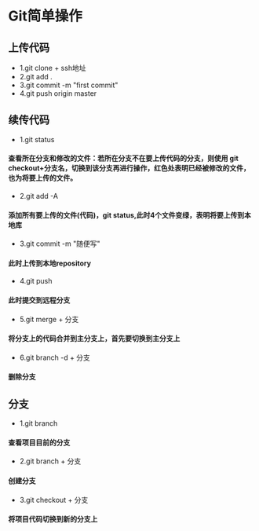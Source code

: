 # Git简单操作
## 上传代码
* 1.git clone + ssh地址
* 2.git add .
* 3.git commit -m "first commit"
* 4.git push origin master

## 续传代码
* 1.git status    
#### 查看所在分支和修改的文件：若所在分支不在要上传代码的分支，则使用 git checkout+分支名，切换到该分支再进行操作，红色处表明已经被修改的文件，也为将要上传的文件。
* 2.git add -A
#### 添加所有要上传的文件(代码)，git status,此时4个文件变绿，表明将要上传到本地库
* 3.git commit -m  "随便写"
####  此时上传到本地repository
* 4.git push
####  此时提交到远程分支
* 5.git merge + 分支
#### 将分支上的代码合并到主分支上，首先要切换到主分支上
* 6.git branch -d + 分支 
####  删除分支

## 分支
* 1.git branch    
#### 查看项目目前的分支
* 2.git branch  + 分支
#### 创建分支
* 3.git checkout + 分支    
#### 将项目代码切换到新的分支上
